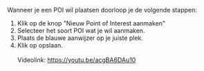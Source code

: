 Wanneer je een POI wil plaatsen doorloop je de volgende stappen:<br/>

1. Klik op de knop "Nieuw Point of Interest aanmaken"
2. Selecteer het soort POI wat je wil aanmaken.
3. Plaats de blauwe aanwijzer op je juiste plek.
4. Klik op opslaan.
<br/><br/>
Videolink: https://youtu.be/acgBA6DAu10